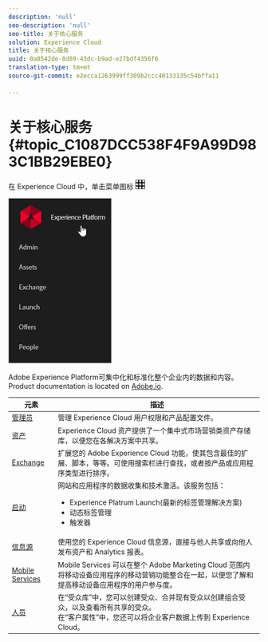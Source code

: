 ```yaml
---
description: 'null'
seo-description: 'null'
seo-title: 关于核心服务
solution: Experience Cloud
title: 关于核心服务
uuid: 0a8542de-8d89-43dc-b9ad-e27bdf4356f6
translation-type: tm+mt
source-git-commit: e2ecca1263999ff309b2ccc40133135c54bffa11

---
```



# 关于核心服务 {#topic_C1087DCC538F4F9A99D983C1BB29EBE0}

在 Experience Cloud 中，单击菜单图标 ![ 可访问下拉菜单。](assets/menu-icon.png)

![](assets/experience-cloud-core-services.png)

Adobe Experience Platform可集中化和标准化整个企业内的数据和内容。Product documentation is located on [Adobe.io](https://www.adobe.io/apis/experienceplatform/home/services.html).

| 元素 | 描述 |
|--- |--- |
| [管理员](admin-getting-started/admin-getting-started.md) | 管理 Experience Cloud 用户权限和产品配置文件。 |
| [资产](experience-cloud-assets/experience-cloud-assets.md) | Experience Cloud 资产提供了一个集中式市场营销类资产存储库，以便您在各解决方案中共享。 |
| [Exchange](https://experiencecloud.adobeexchange.com/) | 扩展您的 Adobe Experience Cloud 功能，使其包含最佳的扩展、脚本，等等。可使用搜索栏进行查找，或者按产品或应用程序类型进行排序。 |
| [启动](activation/activation.md) | 网站和应用程序的数据收集和技术激活。该服务包括：<ul><li>Experience Platrum Launch(最新的标签管理解决方案)</li><li>动态标签管理</li><li>触发器</li></ul> |
| [信息源](feed.md) | 使用您的 Experience Cloud 信息源，直接与他人共享或向他人发布资产和 Analytics 报表。 |
| [Mobile Services](https://marketing.adobe.com/resources/help/en_US/mobile/) | Mobile Services 可以在整个 Adobe Marketing Cloud 范围内将移动设备应用程序的移动营销功能整合在一起，以便您了解和提高移动设备应用程序的用户参与度。 |
| [人员](audience-library/audience-library.md) | 在“受众库”中，您可以创建受众、合并现有受众以创建组合受众，以及查看所有共享的受众。<br>在“客户属性”中，您还可以将企业客户数据上传到 Experience Cloud。 |

